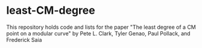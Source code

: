 # least-CM-degree
This repository holds code and lists for the paper "The least degree of a CM point on a modular curve" by Pete L. Clark, Tyler Genao, Paul Pollack, and Frederick Saia
